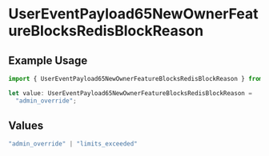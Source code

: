 # UserEventPayload65NewOwnerFeatureBlocksRedisBlockReason

## Example Usage

```typescript
import { UserEventPayload65NewOwnerFeatureBlocksRedisBlockReason } from "@vercel/sdk/models/userevent.js";

let value: UserEventPayload65NewOwnerFeatureBlocksRedisBlockReason =
  "admin_override";
```

## Values

```typescript
"admin_override" | "limits_exceeded"
```
